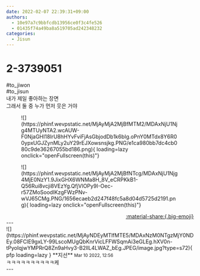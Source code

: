```yaml
---
date: 2022-02-07 22:39:31+09:00
authors:
  - 10e97a7c9bbfcdb13956ce0f3c4fe526
  - 01435f74a49ba8a519705ad242348232
categories:
  - Jisun
---
```


# 2-3739051

<div class="post-container" markdown="1">
<div class="content-container md-sidebar__scrollwrap" markdown="1">

\#to_jiwon<br>\#to_jisun<br>내가 제일 좋아하는 장면<br>그래서 둘 중 누가 먼저 웃은 거야
<figure markdown="1">
![](https://phinf.wevpstatic.net/MjAyMjA2MjBfMTM2/MDAxNjU1Njg4MTUyNTA2.wcAUW-F0NjaGHI18IrU8hHYvFviFjAsGbjodDb1k6bIg.oPnY0MTdx8Y6R00ypxUGJZynMLy2uY29rEJXowsnsjkg.PNG/e1ca980bb7dc4cb080c9de36267055bd186.png){ loading=lazy onclick="openFullscreen(this)"}
</figure>

<figure markdown="1">
![](https://phinf.wevpstatic.net/MjAyMjA2MjBfNTcg/MDAxNjU1Njg4MjE0NzY1.9JixGHX6WNMa8H_8V_eCRPKkB1-Q56Rui8vcji8VEzYg.QfjVlOPy9I-Oec-r57ZMoSoodIKzgFWzPNv-wVJ65CMg.PNG/1656ecaeb2d247f48fc5a8d04d5725d2191.png){ loading=lazy onclick="openFullscreen(this)"}
</figure>


</div>
</div>

<div style="text-align: right;" markdown="1">
<a href="https://weverse.io/fromis9/fanpost/2-3739051" style="text-align: right;">:material-share:{.big-emoji}</a>
</div>
---

<div class="comments-container md-sidebar__scrollwrap" markdown="1">
<div class="comment" markdown="1">
<div class='id-container' markdown="1">
![](https://phinf.wevpstatic.net/MjAyNDEyMTlfMTE5/MDAxNzM0NTgzMjY0NDEy.08FClE9gxLY-99LscoMUgQbKnrVicLFFWSqmAi3eGLEg.hXV0n-tPyoIqjwYMPRrQ8Zn9aHvy3-B2llL4LWAZ_bEg.JPEG/image.jpg?type=s72){ pfp loading=lazy }
**<span class="artist">지선</span>** <small>Mar 10 2022, 12:56</small><br>
</div>
<div class='comment-body' markdown="1">
ㅋㅋㅋㅋㅋㅋㅋㅋㅋㅋ케
</div>
</div>
</div>
---
